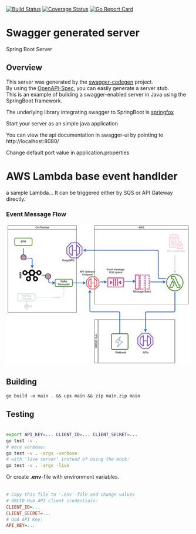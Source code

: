 [![Build Status](https://travis-ci.org/university-of-auckland/ORCID-Hub-Integration.svg?branch=master)](https://travis-ci.org/university-of-auckland/ORCID-Hub-Integration)
[![Coverage Status](https://coveralls.io/repos/github/university-of-auckland/ORCID-Hub-Integration/badge.svg?branch=master)](https://coveralls.io/github/university-of-auckland/ORCID-Hub-Integration?branch=master)
[![Go Report Card](https://goreportcard.com/badge/github.com/university-of-auckland/ORCID-Hub-Integration)](https://goreportcard.com/report/github.com/university-of-auckland/ORCID-Hub-Integration)

# Swagger generated server

Spring Boot Server 


## Overview  
This server was generated by the [swagger-codegen](https://github.com/swagger-api/swagger-codegen) project.  
By using the [OpenAPI-Spec](https://github.com/swagger-api/swagger-core), you can easily generate a server stub.  
This is an example of building a swagger-enabled server in Java using the SpringBoot framework.  

The underlying library integrating swagger to SpringBoot is [springfox](https://github.com/springfox/springfox)  

Start your server as an simple java application  

You can view the api documentation in swagger-ui by pointing to  
http://localhost:8080/  

Change default port value in application.properties

# AWS Lambda base event handlder

a sample Lambda...
It can be triggered either by SQS or API Gateway directly.

### Event Message Flow
![ScreenShot](/handler/flow.png?raw=true "Message Flow")


## Building

```
go build -o main . && upx main && zip main.zip main
```

## Testing

```sh

export API_KEY=... CLIENT_ID=... CLIENT_SECRET=...
go test -v .
# more verbose:
go test -v . -args -verbose
# with 'live server' instead of using the mock:
go test -v . -args -live

```

Or create **.env**-file with environment variables.

```ini

# Copy this file to '.env'-file and change values
# ORCID Hub API client credentials:
CLIENT_ID=...
CLIENT_SECRET=...
# UoA API Key:
API_KEY=...

```

